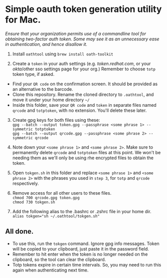 # Simple oauth token generation utility for Mac.

_Ensure that your organization permits use of a commandline tool for obtaining two-factor auth token. Some may see it as an unnecessary ease in authentication, and hence disallow it._
1. Install `oathtool` using 
```brew install oath-toolkit```


2. Create a `token` in your auth settings (e.g. _token.redhat.com_, or your _okta_/other sso settings page for your org.) Remember to choose `totp` token type, if asked.
- Find your `QR code` on the confirmation screen. It should be provided as an alternative to the barcode. 
- Clone this repository. Rename the cloned directory to `.oathtool`, and move it under your home directory `~/` 
- Inside this folder, save your `QR code` and `token` in separate files named `qrcode` and `totptoken`, with no extension. You'll delete these later.  
3. Create gpg keys for both files using these: \
```gpg --batch --output token.gpg --passphrase <some phrase 1> --symmetric totptoken``` \
```gpg --batch --output qrcode.gpg --passphrase <some phrase 2> --symmetric qrcode```


4. Note down your `<some phrase 1>` and `<some phrase 2>`. Make sure to permanently delete `qrcode` and `totptoken` files at this point. We won't be needing them as we'll only be using rhe encrypted files to obtain the token.
 

5. Open `tokgen.sh` in this folder and replace `<some phrase 1>` and `<some phrase 2>` with the phrases you used in `step 3`, for `totp` and `qrcode` respectively.


6. Remove access for all other users to these files. \
```chmod 700 qrcode.gpg token.gpg``` \
```chmod 730 tokgen.sh```


7. Add the following alias to the .bashrc or .zshrc file in your home dir. \
  ```alias tokgen="sh ~/.oathtool/tokgen.sh"```

## All done.
- To use this, run the `tokgen` command. Ignore gpg info messages. Token will be copied to your clipboard, just paste it in the password field. 
- Remember to hit enter when the token is no longer needed on the clipboard, so the tool can clear the clipboard. 
- Totp tokens expire in certain time intervals. So, you may need to run this again when authenticating next time. 
